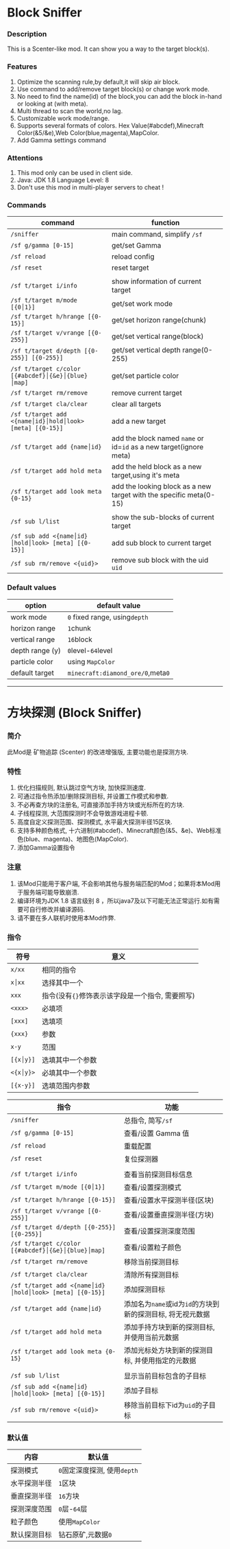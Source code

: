 # Block Sniffer

### Description
This is a Scenter-like mod. It can show you a way to the target block(s).

### Features
1. Optimize the scanning rule,by default,it will skip air block.
2. Use command to add/remove target block(s) or change work mode.
3. No need to find the name(id) of the block,you can add the block in-hand or looking at (with meta).
4. Multi thread to scan the world,no lag.
5. Customizable work mode/range.
6. Supports several formats of colors. Hex Value(#abcdef),Minecraft Color(&5/&e),Web Color(blue,magenta),MapColor.
7. Add Gamma settings command

### Attentions
1. This mod only can be used in client side.
2. Java: JDK 1.8  Language Level: 8
3. Don't use this mod in multi-player servers to cheat !

### Commands

|command|function|
|---|---|
|`/sniffer`|main command, simplify `/sf`|
|`/sf g/gamma [0-15]`|get/set Gamma|
|`/sf reload`|reload config|
|`/sf reset`|reset target|
|||
|`/sf t/target i/info`|show information of current target|
|`/sf t/target m/mode [{0│1}]`|get/set work mode|
|`/sf t/target h/hrange [{0-15}]`|get/set horizon range(chunk)|
|`/sf t/target v/vrange [{0-255}]`|get/set vertical range(block)|
|`/sf t/target d/depth [{0-255}] [{0-255}]`|get/set vertical depth range(0-255)|
|`/sf t/target c/color [{#abcdef}│{&e}│{blue}│map]`|get/set particle color|
|`/sf t/target rm/remove`|remove current target|
|`/sf t/target cla/clear`|clear all targets|
|`/sf t/target add <{name│id}│hold│look> [meta] [{0-15}]`|add a new target|
|`/sf t/target add {name│id}`|add the block named `name` or id=`id` as a new target(ignore meta)|
|`/sf t/target add hold meta`|add the held block as a new target,using it's meta|
|`/sf t/target add look meta {0-15}`|add the looking block as a new target with the specific meta(0-15)|
|||
|`/sf sub l/list`|show the sub-blocks of current target|
|`/sf sub add <{name│id}│hold│look> [meta] [{0-15}]`|add sub block to current target|
|`/sf sub rm/remove <{uid}>`|remove sub block with the uid `uid`|

### Default values
|option|default value|
|---|---|
|work mode|`0` fixed range, using`depth`|
|horizon range|`1`chunk|
|vertical range|`16`block|
|depth range (y)|`0`level-`64`level|
|particle color|using `MapColor`|
|default target|`minecraft:diamond_ore/0`,meta`0`|

---

# 方块探测 (Block Sniffer)

### 简介
此Mod是 矿物追踪 (Scenter) 的改进增强版, 主要功能也是探测方块.

### 特性
1. 优化扫描规则, 默认跳过空气方块, 加快探测速度.
2. 可通过指令热添加/删除探测目标, 并设置工作模式和参数.
3. 不必再查方块的注册名, 可直接添加手持方块或光标所在的方块.
4. 子线程探测, 大范围探测时不会导致游戏进程卡顿.
5. 高度自定义探测范围、探测模式, 水平最大探测半径15区块.
6. 支持多种颜色格式, 十六进制(#abcdef)、Minecraft颜色(&5、&e)、Web标准色(blue、magenta)、地图色(MapColor).
7. 添加Gamma设置指令

### 注意
1. 该Mod只能用于客户端, 不会影响其他与服务端匹配的Mod；如果将本Mod用于服务端可能导致崩溃.
2. 编译环境为JDK 1.8 语言级别 8 ，所以java7及以下可能无法正常运行.如有需要可自行修改并编译源码.
3. 请不要在多人联机时使用本Mod作弊.

### 指令
|符号|意义|
|---|---|
|`x/xx`|相同的指令|
|`x│xx`|选择其中一个|
|`xxx`|指令(没有`{}`修饰表示该字段是一个指令, 需要照写)|
|`<xxx>`|必填项|
|`[xxx]`|选填项|
|`{xxx}`|参数|
|`x-y`|范围|
|`[{x│y}]`|选填其中一个参数|
|`<{x│y}>`|必填其中一个参数|
|`[{x-y}]`|选填范围内参数|

|指令|功能|
|---|---|
|`/sniffer`|总指令, 简写`/sf`|
|`/sf g/gamma [0-15]`|查看/设置 Gamma 值|
|`/sf reload`|重载配置|
|`/sf reset`|复位探测器|
|||
|`/sf t/target i/info`|查看当前探测目标信息|
|`/sf t/target m/mode [{0│1}]`|查看/设置探测模式|
|`/sf t/target h/hrange [{0-15}]`|查看/设置水平探测半径(区块)|
|`/sf t/target v/vrange [{0-255}]`|查看/设置垂直探测半径(方块)|
|`/sf t/target d/depth [{0-255}] [{0-255}]`|查看/设置探测深度范围|
|`/sf t/target c/color [{#abcdef}│{&e}│{blue}│map]`|查看/设置粒子颜色|
|`/sf t/target rm/remove`|移除当前探测目标|
|`/sf t/target cla/clear`|清除所有探测目标|
|`/sf t/target add <{name│id}│hold│look> [meta] [{0-15}]`|添加探测目标|
|`/sf t/target add {name│id}`|添加名为`name`或id为`id`的方块到新的探测目标, 将无视元数据|
|`/sf t/target add hold meta`|添加手持方块到新的探测目标, 并使用当前元数据|
|`/sf t/target add look meta {0-15}`|添加光标处方块到新的探测目标, 并使用指定的元数据|
|||
|`/sf sub l/list`|显示当前目标包含的子目标|
|`/sf sub add <{name│id}│hold│look> [meta] [{0-15}]`|添加子目标|
|`/sf sub rm/remove <{uid}>`|移除当前目标下id为`uid`的子目标|

### 默认值
|内容|默认值|
|---|---|
|探测模式|`0`固定深度探测, 使用`depth`|
|水平探测半径|`1`区块|
|垂直探测半径|`16`方块|
|探测深度范围|`0`层-`64`层|
|粒子颜色|使用`MapColor`|
|默认探测目标|钻石原矿,元数据`0`|
